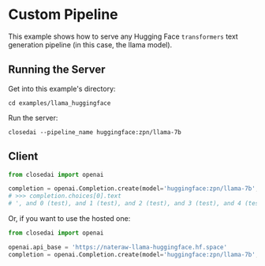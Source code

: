 # Custom Pipeline

This example shows how to serve any Hugging Face `transformers` text generation pipeline (in this case, the llama model).

## Running the Server

Get into this example's directory:

```
cd examples/llama_huggingface
```

Run the server:

```
closedai --pipeline_name huggingface:zpn/llama-7b
```

## Client

```python
from closedai import openai

completion = openai.Completion.create(model='huggingface:zpn/llama-7b', prompt='hi there, my name is')
# >>> completion.choices[0].text
# ', and 0 (test), and 1 (test), and 2 (test), and 3 (test), and 4 (test)'
```

Or, if you want to use the hosted one:

```python
from closedai import openai

openai.api_base = 'https://nateraw-llama-huggingface.hf.space'
completion = openai.Completion.create(model='huggingface:zpn/llama-7b', prompt='hi there, my name is')
```
